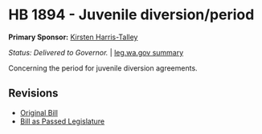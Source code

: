 # HB 1894 - Juvenile diversion/period
**Primary Sponsor:** [Kirsten Harris-Talley](/person/leg/kirsten.harris-talley.md)

*Status: Delivered to Governor.* | [leg.wa.gov summary](https://app.leg.wa.gov/billsummary?BillNumber=1894&Year=2021)

Concerning the period for juvenile diversion agreements.

## Revisions
* [Original Bill](1/)
* [Bill as Passed Legislature](1/)